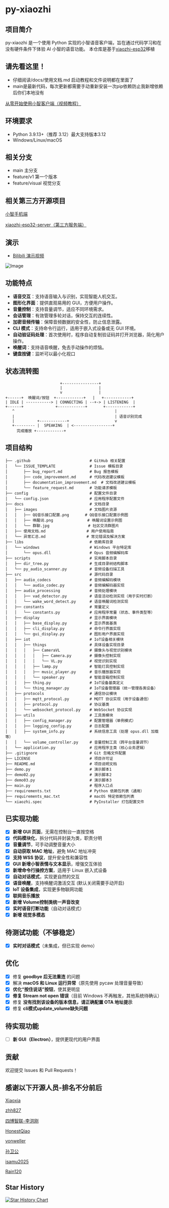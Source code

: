 # py-xiaozhi

## 项目简介
py-xiaozhi 是一个使用 Python 实现的小智语音客户端，旨在通过代码学习和在没有硬件条件下体验 AI 小智的语音功能。
本仓库是基于[xiaozhi-esp32](https://github.com/78/xiaozhi-esp32)移植

## 请先看这里！
- 仔细阅读/docs/使用文档.md 启动教程和文件说明都在里面了
- main是最新代码，每次更新都需要手动重新安装一次pip依赖防止我新增依赖后你们本地没有

[从零开始使用小智客户端（视频教程）](https://www.bilibili.com/video/BV1dWQhYEEmq/?vd_source=2065ec11f7577e7107a55bbdc3d12fce)


## 环境要求
- Python 3.9.13+（推荐 3.12）最大支持版本3.12
- Windows/Linux/macOS

## 相关分支
- main 主分支
- feature/v1 第一个版本
- feature/visual 视觉分支


## 相关第三方开源项目
[小智手机端](https://github.com/TOM88812/xiaozhi-android-client)

[xiaozhi-esp32-server（第三方服务端）](https://github.com/xinnan-tech/xiaozhi-esp32-server)


## 演示
- [Bilibili 演示视频](https://www.bilibili.com/video/BV1HmPjeSED2/#reply255921347937)

![Image](https://github.com/user-attachments/assets/df8bd5d2-a8e6-4203-8084-46789fc8e9ad)
## 功能特点
- **语音交互**：支持语音输入与识别，实现智能人机交互。  
- **图形化界面**：提供直观易用的 GUI，方便用户操作。  
- **音量控制**：支持音量调节，适应不同环境需求。  
- **会话管理**：有效管理多轮对话，保持交互的连续性。  
- **加密音频传输**：保障音频数据的安全性，防止信息泄露。  
- **CLI 模式**：支持命令行运行，适用于嵌入式设备或无 GUI 环境。  
- **自动验证码处理**：首次使用时，程序自动复制验证码并打开浏览器，简化用户操作。  
- **唤醒词**：支持语音唤醒，免去手动操作的烦恼。  
- **键盘按键**：监听可以最小化视口

## 状态流转图

```
                        +----------------+
                        |                |
                        v                |
+------+  唤醒词/按钮  +------------+   |   +------------+
| IDLE | -----------> | CONNECTING | --+-> | LISTENING  |
+------+              +------------+       +------------+
   ^                                            |
   |                                            | 语音识别完成
   |          +------------+                    v
   +--------- |  SPEAKING  | <-----------------+
     完成播放 +------------+
```

## 项目结构

```
├── .github                          # GitHub 相关配置
│   └── ISSUE_TEMPLATE               # Issue 模板目录
│       ├── bug_report.md            # Bug 报告模板
│       ├── code_improvement.md      # 代码改进建议模板
│       ├── documentation_improvement.md  # 文档改进建议模板
│       └── feature_request.md       # 功能请求模板
├── config                           # 配置文件目录
│   └── config.json                  # 应用程序配置文件
├── docs                             # 文档目录
│   ├── images                       # 文档图片资源
│   │   ├── QQ音乐接口配置.png       # QQ音乐接口配置示例图
│   │   ├── 唤醒词.png               # 唤醒词设置示例图
│   │   └── 群聊.jpg                 # 社区交流群图片
│   ├── 使用文档.md                  # 用户使用指南
│   └── 异常汇总.md                  # 常见错误及解决方案
├── libs                             # 依赖库目录
│   └── windows                      # Windows 平台特定库
│       └── opus.dll                 # Opus 音频编解码库
├── scripts                          # 实用脚本目录
│   ├── dir_tree.py                  # 生成目录树结构脚本
│   └── py_audio_scanner.py          # 音频设备扫描工具
├── src                              # 源代码目录
│   ├── audio_codecs                 # 音频编解码模块
│   │   └── audio_codec.py           # 音频编解码器实现
│   ├── audio_processing             # 音频处理模块
│   │   ├── vad_detector.py          # 语音活动检测实现（用于实时打断）
│   │   └── wake_word_detect.py      # 语音唤醒词检测实现
│   ├── constants                    # 常量定义
│   │   └── constants.py             # 应用程序常量（状态、事件类型等）
│   ├── display                      # 显示界面模块
│   │   ├── base_display.py          # 显示界面基类
│   │   ├── cli_display.py           # 命令行界面实现
│   │   └── gui_display.py           # 图形用户界面实现
│   ├── iot                          # IoT设备相关模块
│   │   ├── things                   # 具体设备实现目录
│   │   │   ├── CameraVL             # 摄像头与视觉识别模块
│   │   │   │   ├── Camera.py        # 摄像头控制实现
│   │   │   │   └── VL.py            # 视觉识别实现
│   │   │   ├── lamp.py              # 智能灯具控制实现
│   │   │   ├── music_player.py      # 音乐播放器实现
│   │   │   └── speaker.py           # 智能音箱控制实现
│   │   ├── thing.py                 # IoT设备基类定义
│   │   └── thing_manager.py         # IoT设备管理器（统一管理各类设备）
│   ├── protocols                    # 通信协议模块
│   │   ├── mqtt_protocol.py         # MQTT 协议实现（用于设备通信）
│   │   ├── protocol.py              # 协议基类
│   │   └── websocket_protocol.py    # WebSocket 协议实现
│   ├── utils                        # 工具类模块
│   │   ├── config_manager.py        # 配置管理器（单例模式）
│   │   ├── logging_config.py        # 日志配置
│   │   ├── system_info.py           # 系统信息工具（处理 opus.dll 加载等）
│   │   └── volume_controller.py     # 音量控制工具（跨平台音量调节）
│   └── application.py               # 应用程序主类（核心业务逻辑）
├── .gitignore                       # Git 忽略文件配置
├── LICENSE                          # 项目许可证
├── README.md                        # 项目说明文档
├── demo.py                          # 演示脚本1
├── demo02.py                        # 演示脚本2
├── demo03.py                        # 演示脚本3
├── main.py                          # 程序入口点
├── requirements.txt                 # Python 依赖包列表（通用）
├── requirements_mac.txt             # macOS 特定依赖包列表
└── xiaozhi.spec                     # PyInstaller 打包配置文件
```

## 已实现功能

- [x] **新增 GUI 页面**，无需在控制台一直按空格  
- [x] **代码模块化**，拆分代码并封装为类，职责分明  
- [x] **音量调节**，可手动调整音量大小  
- [x] **自动获取 MAC 地址**，避免 MAC 地址冲突  
- [x] **支持 WSS 协议**，提升安全性和兼容性  
- [x] **GUI 新增小智表情与文本显示**，增强交互体验  
- [x] **新增命令行操控方案**，适用于 Linux 嵌入式设备  
- [x] **自动对话模式**，实现更自然的交互  
- [x] **语音唤醒**，支持唤醒词激活交互 (默认关闭需要手动开启)
- [x] **IoT 设备集成**，实现更多物联网功能  
- [x] **联网音乐播放**
- [x] **新增 Volume控制类统一声音改变**
- [x] **实时语音打断功能**（自动对话模式）  
- [x] **新增 视觉多模态**

## 待测试功能（不够稳定）
- [x] **实时对话模式**（未集成，但已实现 demo）  


## 优化

- [x] 修复 **goodbye 后无法重连** 的问题  
- [x] 解决 **macOS 和 Linux 运行异常**（原先使用 pycaw 处理音量导致）  
- [x] **优化“按住说话”按钮**，使其更明显  
- [x] **修复 Stream not open 错误**（目前 Windows 不再触发，其他系统待确认）  
- [x] 修复 **没有找到该设备的版本信息，请正确配置 OTA 地址提示**
- [x] 修复 **cli模式update_volume缺失问题**

## 待实现功能

- [ ] **新 GUI（Electron）**，提供更现代的用户界面

## 贡献
欢迎提交 Issues 和 Pull Requests！

## 感谢以下开源人员-排名不分前后
[Xiaoxia](https://github.com/78)

[zhh827](https://github.com/zhh827)

[四博智联-李洪刚](https://github.com/SmartArduino)

[HonestQiao](https://github.com/HonestQiao)

[vonweller](https://github.com/vonweller)

[孙卫公](https://space.bilibili.com/416954647)

[isamu2025](https://github.com/isamu2025)

[Rain120](https://github.com/Rain120)


## Star History
[![Star History Chart](https://api.star-history.com/svg?repos=Huang-junsen/py-xiaozhi&type=Date)](https://www.star-history.com/#Huang-junsen/py-xiaozhi&Date)